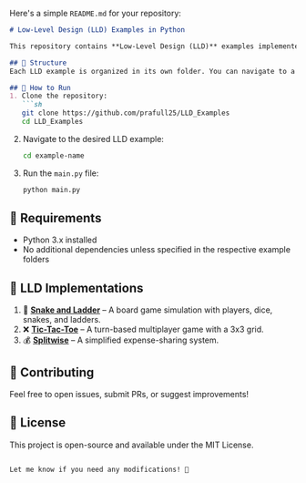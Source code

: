 Here's a simple `README.md` for your repository:  

```markdown
# Low-Level Design (LLD) Examples in Python

This repository contains **Low-Level Design (LLD)** examples implemented in Python. Each example demonstrates key software design principles, object-oriented programming (OOP) concepts, and best practices.

## 📂 Structure
Each LLD example is organized in its own folder. You can navigate to a specific example and run the corresponding `main.py` file to see the demo.

## 🚀 How to Run
1. Clone the repository:
   ```sh
   git clone https://github.com/prafull25/LLD_Examples
   cd LLD_Examples
   ```
2. Navigate to the desired LLD example:
   ```sh
   cd example-name
   ```
3. Run the `main.py` file:
   ```sh
   python main.py
   ```

## 📌 Requirements
- Python 3.x installed
- No additional dependencies unless specified in the respective example folders

## 📌 LLD Implementations
1. 🎲 **[Snake and Ladder](./SnakeAndLadder/)** – A board game simulation with players, dice, snakes, and ladders.
2. ❌ **[Tic-Tac-Toe](./TicTacToe/)** – A turn-based multiplayer game with a 3x3 grid.
3. 💰 **[Splitwise](./Splitwise/)** – A simplified expense-sharing system.

## 🤝 Contributing
Feel free to open issues, submit PRs, or suggest improvements!

## 📄 License
This project is open-source and available under the MIT License.
```

Let me know if you need any modifications! 🚀